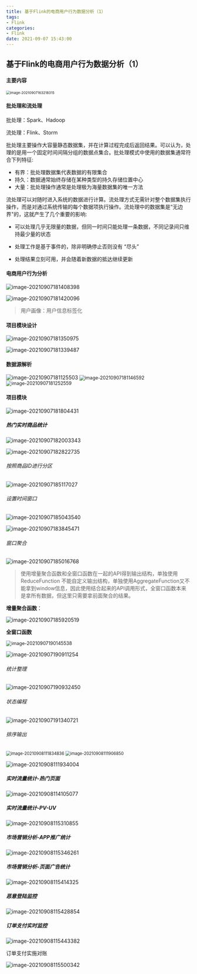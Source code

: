```yaml
---
title: 基于Flink的电商用户行为数据分析（1）
tags:
- Flink
categories:
- Flink
date: 2021-09-07 15:43:00
---
```


## 基于Flink的电商用户行为数据分析（1）



#### **主要内容**

<img src="基于Flink的电商用户行为数据分析-1/image-20210907163218315-16310035485911.png" alt="image-20210907163218315" style="zoom:67%;" />

#### **批处理和流处理**



批处理：Spark、Hadoop

流处理：Flink、Storm

批处理主要操作大容量静态数据集，并在计算过程完成后返回结果。可以认为，处理的是用一个固定时间间隔分组的数据点集合。批处理模式中使用的数据集通常符合下列特征:

* 有界：批处理数据集代表数据的有限集合
* 持久：数据通常始终存储在某种类型的持久存储位置中心
* 大量：批处理操作通常是处理极为海量数据集的唯一方法

流处理可以对随时进入系统的数据进行计算。流处理方式无需针对整个数据集执行操作，而是对通过系统传输的每个数据项执行操作。流处理中的数据集是“无边界"的，这就产生了几个重要的影响:

* 可以处理几乎无限量的数据，但同一时间只能处理一条数据，不同记录间只维持最少量的状态

* 处理工作是基于事件的，除非明确停止否则没有 “尽头”

* 处理结果立刻可用，并会随着新数据的抵达继续更新

  

#### 电商用户行为分析



![image-20210907181408398](基于Flink的电商用户行为数据分析-1/image-20210907181408398.png)



![image-20210907181420096](基于Flink的电商用户行为数据分析-1/image-20210907181420096.png)

> 用户画像：用户信息标签化



#### 项目模块设计

 

![image-20210907181350975](基于Flink的电商用户行为数据分析-1/image-20210907181350975.png)



![image-20210907181339487](基于Flink的电商用户行为数据分析-1/image-20210907181339487.png)



#### 数据源解析



<img src="基于Flink的电商用户行为数据分析-1/image-20210907181125503.png" alt="image-20210907181125503"  />





<img src="基于Flink的电商用户行为数据分析-1/image-20210907181146592.png" alt="image-20210907181146592" style="zoom:90%;" />

<img src="基于Flink的电商用户行为数据分析-1/image-20210907181252559.png" alt="image-20210907181252559" style="zoom:90%;" />



#### 项目模块



![image-20210907181804431](基于Flink的电商用户行为数据分析-1/image-20210907181804431.png)





#####  热门实时商品统计



![image-20210907182003343](基于Flink的电商用户行为数据分析-1/image-20210907182003343.png)



![image-20210907182822735](基于Flink的电商用户行为数据分析-1/image-20210907182822735.png)



###### 按照商品ID进行分区



![image-20210907185117027](基于Flink的电商用户行为数据分析-1/image-20210907185117027.png)



###### 设置时间窗口

![image-20210907185043540](基于Flink的电商用户行为数据分析-1/image-20210907185043540.png)

![image-20210907183845471](基于Flink的电商用户行为数据分析-1/image-20210907183845471.png)



###### 窗口聚合



![image-20210907185016768](基于Flink的电商用户行为数据分析-1/image-20210907185016768.png)

> 使用增量聚合函数和全窗口函数在一起的API得到输出结构，单独使用ReduceFunction 不能自定义输出结构，单独使用AggregateFunction又不能拿到window信息，因此使用结合起来的API调用形式，全窗口函数本来是拿所有数据，但这里只需要拿前面聚合的结果。

**增量聚合函数**：

![image-20210907185920519](基于Flink的电商用户行为数据分析-1/image-20210907185920519.png)

**全窗口函数**

<img src="基于Flink的电商用户行为数据分析-1/image-20210907190145538.png" alt="image-20210907190145538" style="zoom:90%;" />

![image-20210907190911254](基于Flink的电商用户行为数据分析-1/image-20210907190911254.png)



###### 统计整理



![image-20210907190932450](基于Flink的电商用户行为数据分析-1/image-20210907190932450.png)

###### 状态编程



![image-20210907191340721](基于Flink的电商用户行为数据分析-1/image-20210907191340721.png)

###### 排序输出

<img src="基于Flink的电商用户行为数据分析-1/image-20210908111834836.png" alt="image-20210908111834836" style="zoom:80%;" />

<img src="基于Flink的电商用户行为数据分析-1/image-20210908111906850.png" alt="image-20210908111906850" style="zoom:80%;" />

![image-20210908111934004](基于Flink的电商用户行为数据分析-1/image-20210908111934004.png)

##### 实时流量统计-热门页面



![image-20210908114105077](基于Flink的电商用户行为数据分析-1/image-20210908114105077.png)



##### 实时流量统计-PV-UV



![image-20210908115310855](基于Flink的电商用户行为数据分析-1/image-20210908115310855.png)

##### 市场营销分析-APP推广统计

![image-20210908115346261](基于Flink的电商用户行为数据分析-1/image-20210908115346261.png)



##### 市场营销分析-页面广告统计



![image-20210908115414325](基于Flink的电商用户行为数据分析-1/image-20210908115414325.png)



##### 恶意登陆监控

![image-20210908115428854](基于Flink的电商用户行为数据分析-1/image-20210908115428854.png)



##### 订单支付实时监控

![image-20210908115443382](基于Flink的电商用户行为数据分析-1/image-20210908115443382.png)



订单支付实施对账

![image-20210908115500342](基于Flink的电商用户行为数据分析-1/image-20210908115500342.png)












